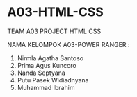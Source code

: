 # A03-HTML-CSS
TEAM A03 PROJECT HTML CSS

NAMA KELOMPOK A03-POWER RANGER :

1. Nirmla Agatha Santoso
2. Prima Agus Kuncoro
3. Nanda Septyana
4. Putu Pasek Widiadnyana
5. Muhammad Ibrahim

